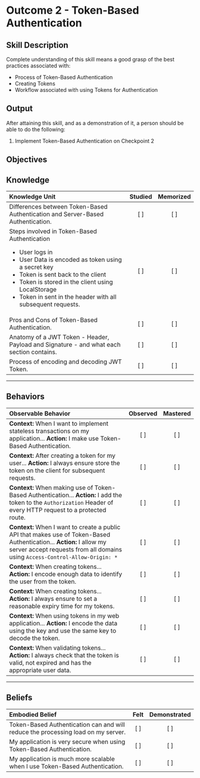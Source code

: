 # Outcome 2 - Token-Based Authentication

**Skill Description**
----------
Complete understanding of this skill means a good grasp of the best practices associated with:

- Process of Token-Based Authentication
- Creating Tokens
- Workflow associated with using Tokens for Authentication


**Output**
----------
After attaining this skill, and as a demonstration of it, a person should be able to do the following:

1. Implement Token-Based Authentication on Checkpoint 2


**Objectives**
----------
## **Knowledge**


| Knowledge Unit   |      Studied      | Memorized |
|:-------------|:------------------:|:--------:|
| Differences between Token-Based Authentication and Server-Based Authentication. | [ ] | [ ] |
| Steps involved in Token-Based Authentication <ul><li>User logs in</li><li>User Data is encoded as token using a secret key</li><li>Token is sent back to the client</li><li>Token is stored in the client using LocalStorage</li><li>Token in sent in the header with all subsequent requests.</li></ul> | [ ] | [ ] |
| Pros and Cons of Token-Based Authentication. | [ ] | [ ] |
| Anatomy of a JWT Token - Header, Payload and Signature - and what each section contains. | [ ] | [ ] |
| Process of encoding and decoding JWT Token. | [ ] | [ ] |


----------


## **Behaviors**

| Observable Behavior   |      Observed      | Mastered |
|:-------------|:------------------:|:--------:|
| **Context:** When I want to implement stateless transactions on my application... **Action:** I make use Token-Based Authentication. | [ ] | [ ] |
| **Context:** After creating a token for my user... **Action:** I always ensure store the token on the client for subsequent requests. | [ ] | [ ] |
| **Context:** When making use of Token-Based Authentication... **Action:** I add the token to the `Authorization` Header of every HTTP request to a protected route. | [ ] | [ ] |
| **Context:** When I want to create a public API that makes use of Token-Based Authentication... **Action:** I allow my server accept requests from all domains using `Access-Control-Allow-Origin: *` | [ ] | [ ] |
| **Context:** When creating tokens... **Action:** I encode enough data to identify the user from the token. | [ ] | [ ] |
| **Context:** When creating tokens... **Action:** I always ensure to set a reasonable expiry time for my tokens. | [ ] | [ ] |
| **Context:** When using tokens in my web application... **Action:** I encode the data using the key and use the same key to decode the token. | [ ] | [ ] |
| **Context:** When validating tokens... **Action:** I always check that the token is valid, not expired and has the appropriate user data. | [ ] | [ ] |





----------


## **Beliefs**


| Embodied Belief   |      Felt      | Demonstrated |
|:-------------|:------------------:|:--------:|
| Token-Based Authentication can and will reduce the processing load on my server. | [ ] | [ ] |
| My application is very secure when using Token-Based Authentication. | [ ] | [ ] |
| My application is much more scalable when I use Token-Based Authentication. | [ ] | [ ] |
